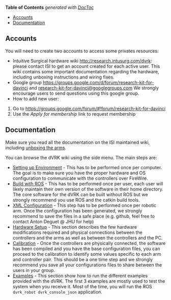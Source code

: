 <!-- START doctoc generated TOC please keep comment here to allow auto update -->
<!-- DON'T EDIT THIS SECTION, INSTEAD RE-RUN doctoc TO UPDATE -->
**Table of Contents**  *generated with [DocToc](http://doctoc.herokuapp.com/)*

- [Accounts](#accounts)
- [Documentation](#documentation)

<!-- END doctoc generated TOC please keep comment here to allow auto update -->

## Accounts

You will need to create two accounts to access some privates resources:
* Intuitive Surgical hardware wiki http://research.intusurg.com/dvrk: please contact ISI to get an account created for each active user.  This wiki contains some important documentation regarding the hardware, including unboxing instructions and wiring fixes. 
* Google group https://groups.google.com/d/forum/research-kit-for-davinci and research-kit-for-davinci@googlegroups.com We strongly encourage users to send questions using this google group.
 * How to add new user: 
  1. Go to https://groups.google.com/forum/#!forum/research-kit-for-davinci
  2. Use the *Apply for membership* link to request membership 

## Documentation

Make sure you read all the documentation on the ISI maintained wiki, including [unboxing the arms](http://research.intusurg.com/dvrkwiki/index.php?title=DVRK:Docs:Main).

You can browse the dVRK wiki using the side menu.  The main steps are:
* [Setting up Environment](/jhu-dvrk/sawIntuitiveResearchKit/wiki/Development-Environment) - This has to be performed once per computer.  The goal is to make sure you have the proper hardware and OS configuration to communicate with the controllers over FireWire.
* [Build with ROS](/jhu-dvrk/sawIntuitiveResearchKit/wiki/CatkinBuild) - This has to be performed once per user, each user will likely maintain their own version of the software in their home directory.  The core software for the dVRK can be built without ROS but we strongly recommend you use ROS and the catkin build tools.
* [XML Configuration](/jhu-dvrk/sawIntuitiveResearchKit/wiki/XMLConfig) - This step has to be performed once per robotic arm.  Once the configuration has been generated, we strongly recommend to save the files in a safe place (e.g. github, feel free to contact Anton Deguet @ JHU for help)
* [Hardware Setup](/jhu-dvrk/sawIntuitiveResearchKit/wiki/Hardware) - This section describes the few hardware modifications required  and physical connections between the controllers and the arms as well as between the controllers and the PC.
* [Calibration](/jhu-dvrk/sawIntuitiveResearchKit/wiki/Calibration) - Once the controllers are physically connected, the software has been compiled and you have the base configuration files, you can proceed to the calibration to identify some values specific to each arm and controller pair.  This should be a one time step and we strongly recommend you save all your configurations files to share between the users in your group. 
* [Examples](/jhu-dvrk/sawIntuitiveResearchKit/wiki/Examples) - This section show how to run the different examples provided with the dVRK.  The first 3 examples are mostly used to test the system when you receive it.  Most of the time, you will run the ROS `dvrk_robot dvrk_console_json` application.